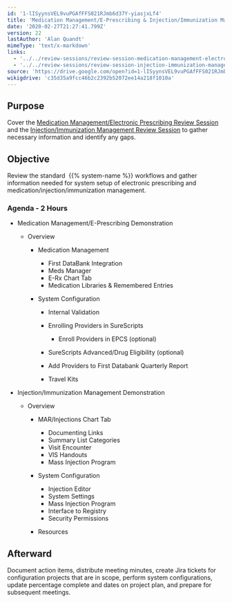 ```yaml
---
id: '1-lISyynsVEL9vuPGAfFFS021RJmb6d37Y-yiasjxLf4'
title: 'Medication Management/E-Prescribing & Injection/Immunization Management'
date: '2020-02-27T21:27:41.799Z'
version: 22
lastAuthor: 'Alan Quandt'
mimeType: 'text/x-markdown'
links:
  - '../../review-sessions/review-session-medication-management-electronic-prescribing.md'
  - '../../review-sessions/review-session-injection-immunization-management.md'
source: 'https://drive.google.com/open?id=1-lISyynsVEL9vuPGAfFFS021RJmb6d37Y-yiasjxLf4'
wikigdrive: 'c35d35a9fcc46b2c2392b52072ee14a218f1010a'
---
```

## Purpose

Cover the [Medication Management/Electronic Prescribing Review Session](../../review-sessions/review-session-medication-management-electronic-prescribing.md) and the [Injection/Immunization Management Review Session](../../review-sessions/review-session-injection-immunization-management.md) to gather necessary information and identify any gaps.

## Objective

Review the standard  {{% system-name %}} workflows and gather information needed for system setup of electronic prescribing and medication/injection/immunization management.

### Agenda - 2 Hours


* Medication Management/E-Prescribing Demonstration


   * Overview




      * Medication Management






         * First DataBank Integration
         * Meds Manager
         * E-Rx Chart Tab
         * Medication Libraries & Remembered Entries






      * System Configuration






         * Internal Validation
         * Enrolling Providers in SureScripts








            * Enroll Providers in EPCS (optional)








         * SureScripts Advanced/Drug Eligibility (optional)
         * Add Providers to First Databank Quarterly Report
         * Travel Kits




* Injection/Immunization Management Demonstration


   * Overview




      * MAR/Injections Chart Tab






         * Documenting Links
         * Summary List Categories
         * Visit Encounter
         * VIS Handouts
         * Mass Injection Program






      * System Configuration






         * Injection Editor
         * System Settings
         * Mass Injection Program
         * Interface to Registry
         * Security Permissions






      * Resources




## Afterward

Document action items, distribute meeting minutes, create Jira tickets for configuration projects that are in scope, perform system configurations, update percentage complete and dates on project plan, and prepare for subsequent meetings.
